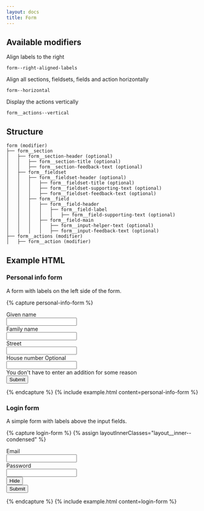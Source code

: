 ```yaml
---
layout: docs
title: Form
---
```


## Available modifiers
Align labels to the right
```
form--right-aligned-labels
```
Align all sections, fieldsets, fields and action horizontally
```
form--horizontal
```
Display the actions vertically
```
form__actions--vertical
```

## Structure
```
form (modifier)
├── form__section
│	├── form__section-header (optional)
│	│	├── form__section-title (optional)
│	│	├── form__section-feedback-text (optional)
│	├── form__fieldset
│	│	├── form__fieldset-header (optional)
│	│	│	├── form__fieldset-title (optional)
│	│	│	├── form__fieldset-supporting-text (optional)
│	│	│	├── form__fieldset-feedback-text (optional)
│	│	├── form__field
│	│	│	├── form__field-header
│	│	│	│	├── form__field-label
│	│	│	│	│	├── form__field-supporting-text (optional)
│	│	│	├── form__field-main
│	│	│	│	├── form__input-helper-text (optional)
│	│	│	│	├── form__input-feedback-text (optional)
├── form__actions (modifier)
│	├── form__action (modifier)
```

## Example HTML

### Personal info form
A form with labels on the left side of the form.

{% capture personal-info-form %}
<form class="form form--right-aligned-labels">
	<div class="form__section">
		<div class="form__fieldset">
			<div class="form__field">
				<div class="form__field-header">
					<label class="form__field-label"
						for="given-name"
					>
						Given name
					</label>
				</div>
				<div class="form__field-main">
					<div class="form__field-section">
						<input class="text-input"
							type="text"
							id="given-name"
						>
					</div>
				</div>
			</div>
			<div class="form__field">
				<div class="form__field-header">
					<label class="form__field-label"
						for="family-name"
					>
						Family name
					</label>
				</div>
				<div class="form__field-main">
					<div class="form__field-section">
						<input class="text-input"
							type="text"
							id="family-name"
						>
					</div>
				</div>
			</div>
		</div>
		<div class="form__fieldset">
			<div class="form__field">
				<div class="form__field-header">
					<label class="form__field-label"
						for="street"
					>
						Street
					</label>
				</div>
				<div class="form__field-main">
					<div class="form__field-section">
						<input class="text-input"
							type="text"
							id="street"
						>
					</div>
					<!-- Display on error
					<label class="form__input-feedback-text"
						for="street"
					>
						You must enter a street name
					</label>
					-->
				</div>
			</div>
			<div class="form__field">
				<div class="form__field-header">
					<label class="form__field-label"
						for="house-number"
					>
						House number
						<span class="form__field-supporting-text">Optional</span>
					</label>
				</div>
				<div class="form__field-main">
					<div class="form__field-section">
						<input class="text-input"
							type="number"
							id="house-number"
						>
					</div>
					<label class="form__input-helper-text"
						for="house-number"
					>
						You don't have to enter an addition for some reason
					</label>
				</div>
			</div>
		</div>
	</div>
	<div class="form__actions">
		<div class="form__action">
			<button class="button button--full button--primary">Submit</button>
		</div>
	</div>
</form>
{% endcapture %}
{% include example.html
	content=personal-info-form
%}

### Login form
A simple form with labels above the input fields.

{% capture login-form %}
{% assign layoutInnerClasses="layout__inner--condensed" %}
<form class="form form--labels-top">
	<div class="form__section">
		<div class="form__fieldset">
			<div class="form__field">
				<div class="form__field-header">
					<label class="form__field-label"
						for="email"
					>
						Email
					</label>
				</div>
				<div class="form__field-main">
					<div class="form__field-section">
						<input class="text-input"
							type="email"
							id="email"
						>
					</div>
				</div>
			</div>
			<div class="form__field">
				<div class="form__field-header">
					<label class="form__field-label"
						for="password"
					>
						Password
					</label>
				</div>
				<div class="form__field-main">
					<div class="form__field-section">
						<div class="password-input">
							<input class="password-input__input"
								id="password"
								name="password"
								type="text"
								required
								autocomplete="password"
								spellcheck="false"
								autocorrect="off"
							>
							<div class="password-input__toolbar">
								<button class="password-input__visibility-toggle"
									type="button"
								>
									<span class="password-input__visibility-toggle-label"
										style="display:none;"
									>
										Show
									</span>
									<span class="password-input__visibility-toggle-label">
										Hide
									</span>
								</button>
							</div>
						</div>
					</div>
				</div>
			</div>
		</div>
	</div>
	<div class="form__actions">
		<div class="form__action">
			<button class="button button--primary">Submit</button>
		</div>
	</div>
</form>
{% endcapture %}
{% include example.html
	content=login-form
%}